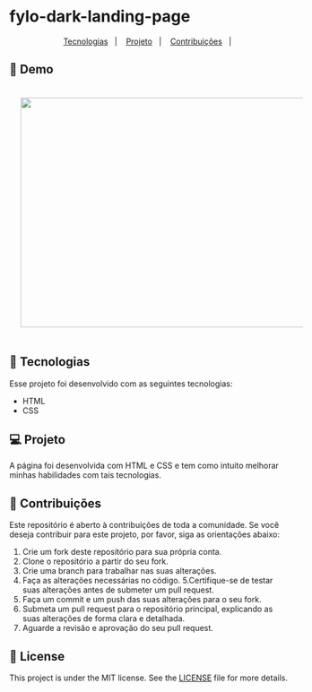 # fylo-dark-landing-page

<p align="center">
  <a href="#-tecnologias">Tecnologias</a>&nbsp;&nbsp;&nbsp;|&nbsp;&nbsp;&nbsp;
  <a href="#-projeto">Projeto</a>&nbsp;&nbsp;&nbsp;|&nbsp;&nbsp;&nbsp;
  <a href="#-contribuições">Contribuições</a>&nbsp;&nbsp;&nbsp;|&nbsp;&nbsp;&nbsp;
</p>


## 🎥 Demo
<div align="center">
    <img src="/demo/demo_01.mp4" width="520" height="410" hspace="20" vspace="20"/>  
</div>

## 🚀 Tecnologias

Esse projeto foi desenvolvido com as seguintes tecnologias:

- HTML
- CSS
  
## 💻 Projeto 
  A página foi desenvolvida com HTML e CSS e tem como intuito melhorar minhas habilidades com tais tecnologias.


## 🤝 Contribuições

Este repositório é aberto à contribuições de toda a comunidade. Se você deseja contribuir para este projeto, por favor, siga as orientações abaixo:

1. Crie um fork deste repositório para sua própria conta.
2. Clone o repositório a partir do seu fork.
3. Crie uma branch para trabalhar nas suas alterações.
4. Faça as alterações necessárias no código.
5.Certifique-se de testar suas alterações antes de submeter um pull request.
6. Faça um commit e um push das suas alterações para o seu fork.
7. Submeta um pull request para o repositório principal, explicando as suas alterações de forma clara e detalhada.
8. Aguarde a revisão e aprovação do seu pull request.

## 📝 License
This project is under the MIT license. See the [LICENSE](https://github.com/JoaoPedroOM/fylo-dark-landing-page/blob/main/LICENSE) file for more details.


